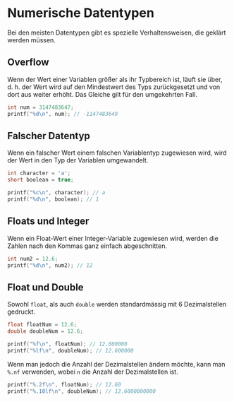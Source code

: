 # Numerische Datentypen

Bei den meisten Datentypen gibt es spezielle Verhaltensweisen, die geklärt werden müssen.

## Overflow
Wenn der Wert einer Variablen größer als ihr Typbereich ist, läuft sie über, d. h. der Wert wird auf den Mindestwert des Typs zurückgesetzt und von dort aus weiter erhöht. Das Gleiche gilt für den umgekehrten Fall.

```C
int num = 3147483647;
printf("%d\n", num); // -1147483649
```

## Falscher Datentyp

Wenn ein falscher Wert einem falschen Variablentyp zugewiesen wird, wird der Wert in den Typ der Variablen umgewandelt.

```C
int character = 'a';
short boolean = true;

printf("%c\n", character); // a
printf("%d\n", boolean); // 1
```

## Floats und Integer
Wenn ein Float-Wert einer Integer-Variable zugewiesen wird, werden die Zahlen nach den Kommas ganz einfach abgeschnitten.

```C
int num2 = 12.6;
printf("%d\n", num2); // 12
```

## Float und Double
Sowohl `float`, als auch `double` werden standardmässig mit 6 Dezimalstellen gedruckt.

```C
float floatNum = 12.6;
double doubleNum = 12.6;

printf("%f\n", floatNum); // 12.600000
printf("%lf\n", doubleNum); // 12.600000
```

Wenn man jedoch die Anzahl der Dezimalstellen ändern möchte, kann man `%.nf` verwenden, wobei `n` die Anzahl der Dezimalstellen ist.

```C
printf("%.2f\n", floatNum); // 12.60
printf("%.10lf\n", doubleNum); // 12.6000000000
```

